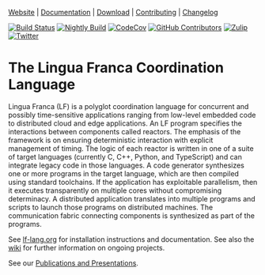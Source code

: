 [Website](https://lf-lang.org/) |
[Documentation](https://www.lf-lang.org/docs/handbook/) |
[Download](https://www.lf-lang.org/download/) |
[Contributing](CONTRIBUTING.md) |
[Changelog](CHANGELOG.md)

[![Build Status](https://github.com/lf-lang/lingua-franca/workflows/CI/badge.svg)](https://github.com/lf-lang/lingua-franca/actions/)
[![Nightly Build](https://github.com/lf-lang/lingua-franca/actions/workflows/nightly-build.yml/badge.svg)](https://github.com/lf-lang/lingua-franca/actions/workflows/nightly-build.yml)
[![CodeCov](https://codecov.io/gh/lf-lang/lingua-franca/branch/master/graph/badge.svg?token=b7LrpihI5a)](https://codecov.io/gh/lf-lang/lingua-franca)
[![GitHub Contributors](https://img.shields.io/github/contributors/lf-lang/lingua-franca)](https://github.com/lf-lang/lingua-franca/graphs/contributors)
[![Zulip](https://img.shields.io/badge/chat-zulip-informational)](https://lf-lang.zulipchat.com)
[![Twitter](https://img.shields.io/twitter/follow/thelflang.svg?style=social&logo=twitter)](https://twitter.com/thelflang)


# The Lingua Franca Coordination Language

Lingua Franca (LF) is a polyglot coordination language for concurrent and possibly time-sensitive applications ranging from low-level embedded code to distributed cloud and edge applications. An LF program specifies the interactions between components called reactors. The emphasis of the framework is on ensuring deterministic interaction with explicit management of timing. The logic of each reactor is written in one of a suite of target languages (currently C, C++, Python, and TypeScript) and can integrate legacy code in those languages. A code generator synthesizes one or more programs in the target language, which are then compiled using standard toolchains. If the application has exploitable parallelism, then it executes transparently on multiple cores without compromising determinacy. A distributed application translates into multiple programs and scripts to launch those programs on distributed machines. The communication fabric connecting components is synthesized as part of the programs.

See [lf-lang.org](https://lf-lang.org) for installation instructions and documentation. See also the [wiki](https://github.com/icyphy/lingua-franca/wiki) for further information on ongoing projects.

See our [Publications and Presentations](https://www.lf-lang.org/publications-and-presentations).


